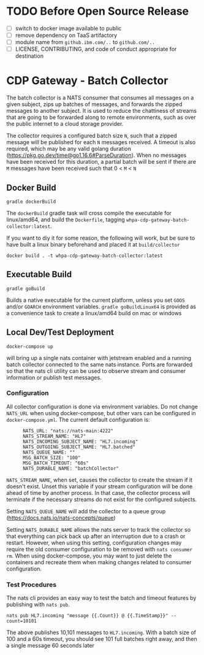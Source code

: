 # TODO Before Open Source Release

- [ ] switch to docker image available to public
- [ ] remove dependency on TaaS artifactory
- [ ] module name from `github.ibm.com/..` to `github.com/..`
- [ ] LICENSE, CONTRIBUTING, and code of conduct appropriate for destination

# CDP Gateway - Batch Collector

The batch collector is a NATS consumer that consumes all messages on a given subject, zips up batches of messages, and forwards the zipped messages to another subject. It is used to reduce the chattiness of streams that are going to be forwarded along to remote environments, such as over the public internet to a cloud storage provider.

The collector requires a configured batch size `N`, such that a zipped message will be published for each `N`
messages received. A timeout is also required, which may be any valid golang duration (https://pkg.go.dev/time@go1.16.6#ParseDuration). When no messages have been received for this duration, a partial batch will be sent if there
are `M` messages have been received such that 0 < `M` < `N`

## Docker Build

```gradle dockerBuild```

The `dockerBuild` gradle task will cross compile the executable for linux/amd64,
and build the `Dockerfile`, tagging `whpa-cdp-gateway-batch-collector:latest`.

If you want to diy it for some reason, the following will work, but be sure to have
built a linux binary beforehand and placed it at `build/collector`

```docker build . -t whpa-cdp-gateway-batch-collector:latest```

## Executable Build

```gradle goBuild```

Builds a native executable for the current platform, unless you set `GOOS` and/or `GOARCH`
environment variables. `gradle goBuildLinux64` is provided as a convenience task to create
a linux/amd64 build on mac or windows

## Local Dev/Test Deployment

```docker-compose up```

will bring up a single nats container with jetstream enabled and a running batch collector
connected to the same nats instance. Ports are forwarded so that the nats cli utility can
be used to observe stream and consumer information or publish test messages.

### Configuration

All collector configuration is done via environment variables. Do not change `NATS_URL` when using docker-compose,
but other vars can be configured in `docker-compose.yml`. The current default configuration is:

```
      NATS_URL: "nats://nats-main:4222"
      NATS_STREAM_NAME: "HL7"
      NATS_INCOMING_SUBJECT_NAME: "HL7.incoming"
      NATS_OUTGOING_SUBJECT_NAME: "HL7.batched"
      NATS_QUEUE_NAME: ""
      MSG_BATCH_SIZE: "100"
      MSG_BATCH_TIMEOUT: "60s"
      NATS_DURABLE_NAME: "batchCollector"
```

`NATS_STREAM_NAME`, when set, causes the collector to create the stream if it doesn't exist. Unset this
variable if your stream configuration will be done ahead of time by another process. In that case, the
collector process will terminate if the necessary streams do not exist for the configured subjects.

Setting `NATS_QUEUE_NAME` will add the collector to a queue group (https://docs.nats.io/nats-concepts/queue)

Setting `NATS_DURABLE_NAME` allows the nats server to track the collector so that everything can pick back up after
an interruption due to a crash or restart. However, when using this setting, configuration changes may require the old
consumer configuration to be removed with `nats consumer rm`. When using docker-compose, you may want to just delete the
containers and recreate them when making changes related to consumer configuration.

### Test Procedures

The nats cli provides an easy way to test the batch and timeout features by publishing with `nats pub`.

```
nats pub HL7.incoming "message {{.Count}} @ {{.TimeStamp}}" --count=10101
```

The above publishes 10,101 messages to `HL7.incoming`. With a batch size of 100 and a 60s timeout, you
should see 101 full batches right away, and then a single message 60 seconds later 